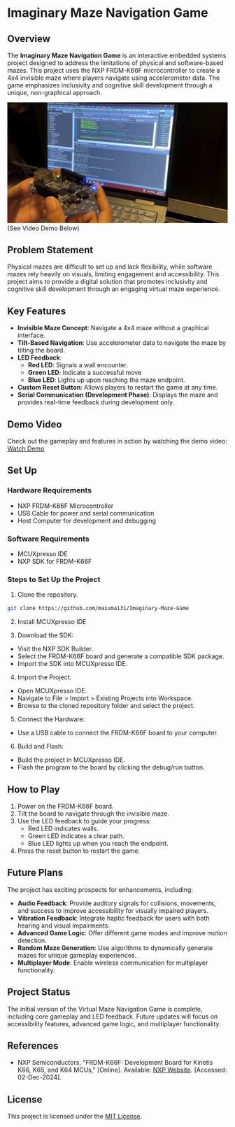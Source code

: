 # Imaginary Maze Navigation Game

## Overview
The **Imaginary Maze Navigation Game** is an interactive embedded systems project designed to address the limitations of physical and software-based mazes. This project uses the NXP FRDM-K66F microcontroller to create a 4x4 invisible maze where players navigate using accelerometer data. The game emphasizes inclusivity and cognitive skill development through a unique, non-graphical approach. <br>

![Video Thumbnail](video-thumbnail.png)
(See Video Demo Below)

## Problem Statement
Physical mazes are difficult to set up and lack flexibility, while software mazes rely heavily on visuals, limiting engagement and accessibility. This project aims to provide a digital solution that promotes inclusivity and cognitive skill development through an engaging virtual maze experience.

## Key Features
- **Invisible Maze Concept**: Navigate a 4x4 maze without a graphical interface.
- **Tilt-Based Navigation**: Use accelerometer data to navigate the maze by tilting the board.
- **LED Feedback**:
  - **Red LED**: Signals a wall encounter.
  - **Green LED**: Indicate a successful move
  - **Blue LED**: Lights up upon reaching the maze endpoint.
- **Custom Reset Button**: Allows players to restart the game at any time.
- **Serial Communication (Development Phase)**: Displays the maze and provides real-time feedback during development only.

## Demo Video
Check out the gameplay and features in action by watching the demo video:
[Watch Demo](https://youtu.be/Y5yXIvSMFpk?si=vNWENwVswH105zBH)

## Set Up
### Hardware Requirements
- NXP FRDM-K66F Microcontroller
- USB Cable for power and serial communication
- Host Computer for development and debugging

### Software Requirements
- MCUXpresso IDE
- NXP SDK for FRDM-K66F

### Steps to Set Up the Project
1. Clone the repository.
```bash
git clone https://github.com/masuma131/Imaginary-Maze-Game
```
2. Install MCUXpresso IDE
  
3. Download the SDK:
- Visit the NXP SDK Builder.
- Select the FRDM-K66F board and generate a compatible SDK package.
- Import the SDK into MCUXpresso IDE.

4. Import the Project:
- Open MCUXpresso IDE.
- Navigate to File > Import > Existing Projects into Workspace.
- Browse to the cloned repository folder and select the project.

5. Connect the Hardware:
- Use a USB cable to connect the FRDM-K66F board to your computer.

6. Build and Flash:
- Build the project in MCUXpresso IDE.
- Flash the program to the board by clicking the debug/run button.

## How to Play
1. Power on the FRDM-K66F board.
2. Tilt the board to navigate through the invisible maze.
3. Use the LED feedback to guide your progress:
   - Red LED indicates walls.
   - Green LED indicates a clear path.
   - Blue LED lights up when you reach the endpoint.
4. Press the reset button to restart the game.

## Future Plans
The project has exciting prospects for enhancements, including:
- **Audio Feedback**: Provide auditory signals for collisions, movements, and success to improve accessibility for visually impaired players.
- **Vibration Feedback**: Integrate haptic feedback for users with both hearing and visual impairments.
- **Advanced Game Logic**: Offer different game modes and improve motion detection.
- **Random Maze Generation**: Use algorithms to dynamically generate mazes for unique gameplay experiences.
- **Multiplayer Mode**: Enable wireless communication for multiplayer functionality.


## Project Status
The initial version of the Virtual Maze Navigation Game is complete, including core gameplay and LED feedback. Future updates will focus on accessibility features, advanced game logic, and multiplayer functionality.


## References
- NXP Semiconductors, "FRDM-K66F: Development Board for Kinetis K66, K65, and K64 MCUs," [Online]. Available: [NXP Website](https://www.nxp.com/design/development-boards/freedom-development-boards/mcu-development-boards/mcu-development-platform-for-kinetis-k66-k65-and-k64:FRDM-K66F). [Accessed: 02-Dec-2024].

## License
This project is licensed under the [MIT License](LICENSE).
